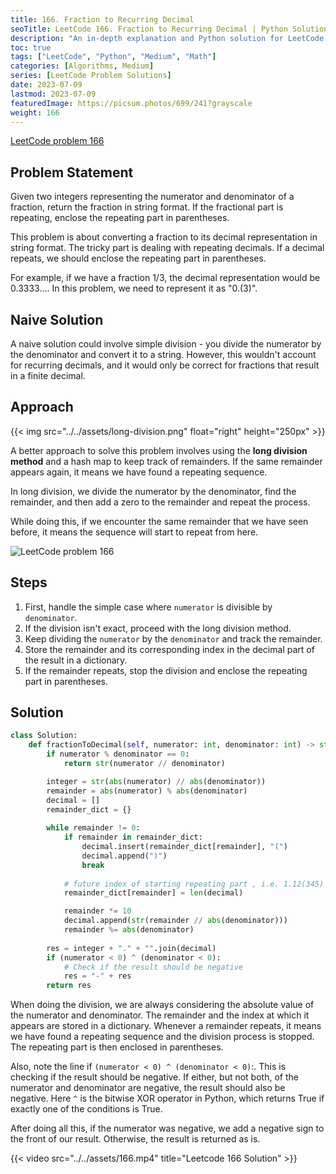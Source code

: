 ```yaml
---
title: 166. Fraction to Recurring Decimal
seoTitle: LeetCode 166. Fraction to Recurring Decimal | Python Solution and Explanation
description: "An in-depth explanation and Python solution for LeetCode problem 166: Fraction to Recurring Decimal"
toc: true
tags: ["LeetCode", "Python", "Medium", "Math"]
categories: [Algorithms, Medium]
series: [LeetCode Problem Solutions]
date: 2023-07-09
lastmod: 2023-07-09
featuredImage: https://picsum.photos/699/241?grayscale
weight: 166
---
```


[LeetCode problem 166](https://leetcode.com/problems/fraction-to-recurring-decimal/)

## Problem Statement

Given two integers representing the numerator and denominator of a fraction, return the fraction in string format. If the fractional part is repeating, enclose the repeating part in parentheses.

This problem is about converting a fraction to its decimal representation in string format. The tricky part is dealing with repeating decimals. If a decimal repeats, we should enclose the repeating part in parentheses.

For example, if we have a fraction 1/3, the decimal representation would be 0.3333.... In this problem, we need to represent it as "0.(3)".

## Naive Solution

A naive solution could involve simple division - you divide the numerator by the denominator and convert it to a string. However, this wouldn't account for recurring decimals, and it would only be correct for fractions that result in a finite decimal.

## Approach

{{< img src="../../assets/long-division.png" float="right" height="250px" >}}

A better approach to solve this problem involves using the **long division method** and a hash map to keep track of remainders. If the same remainder appears again, it means we have found a repeating sequence.

In long division, we divide the numerator by the denominator, find the remainder, and then add a zero to the remainder and repeat the process.

While doing this, if we encounter the same remainder that we have seen before, it means the sequence will start to repeat from here.

![LeetCode problem 166](../../assets/166.jpg)

## Steps

1. First, handle the simple case where `numerator` is divisible by `denominator`.
2. If the division isn't exact, proceed with the long division method.
3. Keep dividing the `numerator` by the `denominator` and track the remainder.
4. Store the remainder and its corresponding index in the decimal part of the result in a dictionary.
5. If the remainder repeats, stop the division and enclose the repeating part in parentheses.

## Solution

```python
class Solution:
    def fractionToDecimal(self, numerator: int, denominator: int) -> str:
        if numerator % denominator == 0:
            return str(numerator // denominator)

        integer = str(abs(numerator) // abs(denominator))
        remainder = abs(numerator) % abs(denominator)
        decimal = []
        remainder_dict = {}
        
        while remainder != 0:
            if remainder in remainder_dict:
                decimal.insert(remainder_dict[remainder], "(") 
                decimal.append(")")
                break
            
            # future index of starting repeating part , i.e. 1.12(345)
            remainder_dict[remainder] = len(decimal)

            remainder *= 10
            decimal.append(str(remainder // abs(denominator)))
            remainder %= abs(denominator)
        
        res = integer + "." + "".join(decimal)
        if (numerator < 0) ^ (denominator < 0): 
            # Check if the result should be negative
            res = "-" + res
        return res
```

When doing the division, we are always considering the absolute value of the numerator and denominator. The remainder and the index at which it appears are stored in a dictionary. Whenever a remainder repeats, it means we have found a repeating sequence and the division process is stopped. The repeating part is then enclosed in parentheses.

Also, note the line if `(numerator < 0) ^ (denominator < 0)`:. This is checking if the result should be negative. If either, but not both, of the numerator and denominator are negative, the result should also be negative. Here `^` is the bitwise XOR operator in Python, which returns True if exactly one of the conditions is True.

After doing all this, if the numerator was negative, we add a negative sign to the front of our result. Otherwise, the result is returned as is.

{{< video src="../../assets/166.mp4" title="Leetcode 166 Solution" >}}
